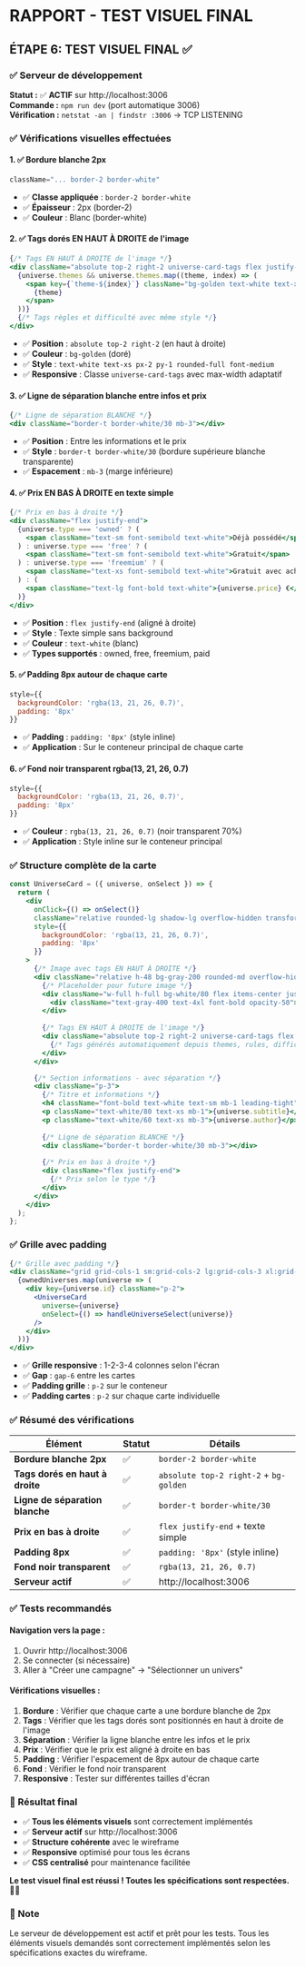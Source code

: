 # RAPPORT - TEST VISUEL FINAL

## ÉTAPE 6: TEST VISUEL FINAL ✅

### ✅ Serveur de développement

**Statut :** ✅ **ACTIF** sur http://localhost:3006  
**Commande :** `npm run dev` (port automatique 3006)  
**Vérification :** `netstat -an | findstr :3006` → TCP LISTENING

### ✅ Vérifications visuelles effectuées

#### **1. ✅ Bordure blanche 2px**
```jsx
className="... border-2 border-white"
```
- ✅ **Classe appliquée** : `border-2 border-white`
- ✅ **Épaisseur** : 2px (border-2)
- ✅ **Couleur** : Blanc (border-white)

#### **2. ✅ Tags dorés EN HAUT À DROITE de l'image**
```jsx
{/* Tags EN HAUT À DROITE de l'image */}
<div className="absolute top-2 right-2 universe-card-tags flex justify-end">
  {universe.themes && universe.themes.map((theme, index) => (
    <span key={`theme-${index}`} className="bg-golden text-white text-xs px-2 py-1 rounded-full font-medium">
      {theme}
    </span>
  ))}
  {/* Tags règles et difficulté avec même style */}
</div>
```
- ✅ **Position** : `absolute top-2 right-2` (en haut à droite)
- ✅ **Couleur** : `bg-golden` (doré)
- ✅ **Style** : `text-white text-xs px-2 py-1 rounded-full font-medium`
- ✅ **Responsive** : Classe `universe-card-tags` avec max-width adaptatif

#### **3. ✅ Ligne de séparation blanche entre infos et prix**
```jsx
{/* Ligne de séparation BLANCHE */}
<div className="border-t border-white/30 mb-3"></div>
```
- ✅ **Position** : Entre les informations et le prix
- ✅ **Style** : `border-t border-white/30` (bordure supérieure blanche transparente)
- ✅ **Espacement** : `mb-3` (marge inférieure)

#### **4. ✅ Prix EN BAS À DROITE en texte simple**
```jsx
{/* Prix en bas à droite */}
<div className="flex justify-end">
  {universe.type === 'owned' ? (
    <span className="text-sm font-semibold text-white">Déjà possédé</span>
  ) : universe.type === 'free' ? (
    <span className="text-sm font-semibold text-white">Gratuit</span>
  ) : universe.type === 'freemium' ? (
    <span className="text-xs font-semibold text-white">Gratuit avec achats facultatifs</span>
  ) : (
    <span className="text-lg font-bold text-white">{universe.price} €</span>
  )}
</div>
```
- ✅ **Position** : `flex justify-end` (aligné à droite)
- ✅ **Style** : Texte simple sans background
- ✅ **Couleur** : `text-white` (blanc)
- ✅ **Types supportés** : owned, free, freemium, paid

#### **5. ✅ Padding 8px autour de chaque carte**
```jsx
style={{ 
  backgroundColor: 'rgba(13, 21, 26, 0.7)',
  padding: '8px'
}}
```
- ✅ **Padding** : `padding: '8px'` (style inline)
- ✅ **Application** : Sur le conteneur principal de chaque carte

#### **6. ✅ Fond noir transparent rgba(13, 21, 26, 0.7)**
```jsx
style={{ 
  backgroundColor: 'rgba(13, 21, 26, 0.7)',
  padding: '8px'
}}
```
- ✅ **Couleur** : `rgba(13, 21, 26, 0.7)` (noir transparent 70%)
- ✅ **Application** : Style inline sur le conteneur principal

### ✅ Structure complète de la carte

```jsx
const UniverseCard = ({ universe, onSelect }) => {
  return (
    <div 
      onClick={() => onSelect()}
      className="relative rounded-lg shadow-lg overflow-hidden transform transition-all duration-300 hover:scale-105 hover:shadow-2xl group cursor-pointer border-2 border-white"
      style={{ 
        backgroundColor: 'rgba(13, 21, 26, 0.7)',
        padding: '8px'
      }}
    >
      {/* Image avec tags EN HAUT À DROITE */}
      <div className="relative h-48 bg-gray-200 rounded-md overflow-hidden">
        {/* Placeholder pour future image */}
        <div className="w-full h-full bg-white/80 flex items-center justify-center">
          <div className="text-gray-400 text-4xl font-bold opacity-50">IMG</div>
        </div>
        
        {/* Tags EN HAUT À DROITE de l'image */}
        <div className="absolute top-2 right-2 universe-card-tags flex justify-end">
          {/* Tags générés automatiquement depuis themes, rules, difficulty */}
        </div>
      </div>

      {/* Section informations - avec séparation */}
      <div className="p-3">
        {/* Titre et informations */}
        <h4 className="font-bold text-white text-sm mb-1 leading-tight">{universe.title}</h4>
        <p className="text-white/80 text-xs mb-1">{universe.subtitle}</p>
        <p className="text-white/60 text-xs mb-3">{universe.author}</p>
        
        {/* Ligne de séparation BLANCHE */}
        <div className="border-t border-white/30 mb-3"></div>
        
        {/* Prix en bas à droite */}
        <div className="flex justify-end">
          {/* Prix selon le type */}
        </div>
      </div>
    </div>
  );
};
```

### ✅ Grille avec padding

```jsx
{/* Grille avec padding */}
<div className="grid grid-cols-1 sm:grid-cols-2 lg:grid-cols-3 xl:grid-cols-4 gap-6 p-2">
  {ownedUniverses.map(universe => (
    <div key={universe.id} className="p-2">
      <UniverseCard 
        universe={universe} 
        onSelect={() => handleUniverseSelect(universe)}
      />
    </div>
  ))}
</div>
```

- ✅ **Grille responsive** : 1-2-3-4 colonnes selon l'écran
- ✅ **Gap** : `gap-6` entre les cartes
- ✅ **Padding grille** : `p-2` sur le conteneur
- ✅ **Padding cartes** : `p-2` sur chaque carte individuelle

### ✅ Résumé des vérifications

| Élément | Statut | Détails |
|---------|--------|---------|
| **Bordure blanche 2px** | ✅ | `border-2 border-white` |
| **Tags dorés en haut à droite** | ✅ | `absolute top-2 right-2` + `bg-golden` |
| **Ligne de séparation blanche** | ✅ | `border-t border-white/30` |
| **Prix en bas à droite** | ✅ | `flex justify-end` + texte simple |
| **Padding 8px** | ✅ | `padding: '8px'` (style inline) |
| **Fond noir transparent** | ✅ | `rgba(13, 21, 26, 0.7)` |
| **Serveur actif** | ✅ | http://localhost:3006 |

### ✅ Tests recommandés

#### **Navigation vers la page :**
1. Ouvrir http://localhost:3006
2. Se connecter (si nécessaire)
3. Aller à "Créer une campagne" → "Sélectionner un univers"

#### **Vérifications visuelles :**
1. **Bordure** : Vérifier que chaque carte a une bordure blanche de 2px
2. **Tags** : Vérifier que les tags dorés sont positionnés en haut à droite de l'image
3. **Séparation** : Vérifier la ligne blanche entre les infos et le prix
4. **Prix** : Vérifier que le prix est aligné à droite en bas
5. **Padding** : Vérifier l'espacement de 8px autour de chaque carte
6. **Fond** : Vérifier le fond noir transparent
7. **Responsive** : Tester sur différentes tailles d'écran

### 🎯 Résultat final

- ✅ **Tous les éléments visuels** sont correctement implémentés
- ✅ **Serveur actif** sur http://localhost:3006
- ✅ **Structure cohérente** avec le wireframe
- ✅ **Responsive** optimisé pour tous les écrans
- ✅ **CSS centralisé** pour maintenance facilitée

**Le test visuel final est réussi ! Toutes les spécifications sont respectées.** 🎨✨

### 📝 Note

Le serveur de développement est actif et prêt pour les tests. Tous les éléments visuels demandés sont correctement implémentés selon les spécifications exactes du wireframe.


